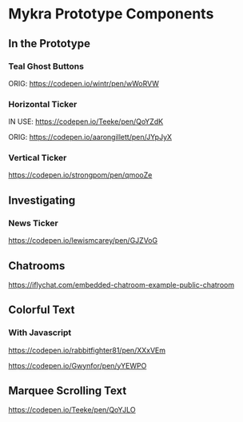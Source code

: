 # Mykra Prototype Components

## In the Prototype

### Teal Ghost Buttons

ORIG:
https://codepen.io/wintr/pen/wWoRVW

### Horizontal Ticker

IN USE:
https://codepen.io/Teeke/pen/QoYZdK

ORIG:
https://codepen.io/aarongillett/pen/JYpJyX

### Vertical Ticker

https://codepen.io/strongpom/pen/qmooZe


## Investigating

### News Ticker

https://codepen.io/lewismcarey/pen/GJZVoG

## Chatrooms

https://iflychat.com/embedded-chatroom-example-public-chatroom

## Colorful Text

### With Javascript

https://codepen.io/rabbitfighter81/pen/XXxVEm

https://codepen.io/Gwynfor/pen/yYEWPO

## Marquee Scrolling Text

https://codepen.io/Teeke/pen/QoYJLO








